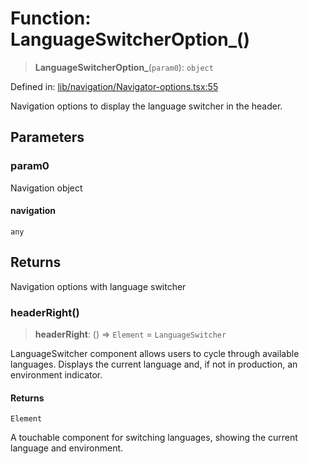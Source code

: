 # Function: LanguageSwitcherOption\_()

> **LanguageSwitcherOption\_**(`param0`): `object`

Defined in: [lib/navigation/Navigator-options.tsx:55](https://github.com/aldesgroup/goaldn/blob/b43e92ae42dcd6febc9c2c8f0742ef8c669d44f6/lib/navigation/Navigator-options.tsx#L55)

Navigation options to display the language switcher in the header.

## Parameters

### param0

Navigation object

#### navigation

`any`

## Returns

Navigation options with language switcher

### headerRight()

> **headerRight**: () => `Element` = `LanguageSwitcher`

LanguageSwitcher component allows users to cycle through available languages.
Displays the current language and, if not in production, an environment indicator.

#### Returns

`Element`

A touchable component for switching languages, showing the current language and environment.
